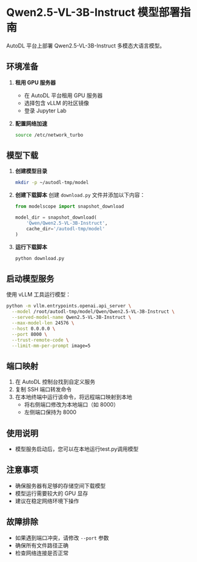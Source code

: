 # Qwen2.5-VL-3B-Instruct 模型部署指南

AutoDL 平台上部署 Qwen2.5-VL-3B-Instruct 多模态大语言模型。

## 环境准备

1. **租用 GPU 服务器**
   - 在 AutoDL 平台租用 GPU 服务器
   - 选择包含 vLLM 的社区镜像
   - 登录 Jupyter Lab

2. **配置网络加速**
   ```bash
   source /etc/network_turbo
   ```

## 模型下载

1. **创建模型目录**
   ```bash
   mkdir -p ~/autodl-tmp/model
   ```

2. **创建下载脚本**
   创建 `download.py` 文件并添加以下内容：
   ```python
   from modelscope import snapshot_download
   
   model_dir = snapshot_download(
       'Qwen/Qwen2.5-VL-3B-Instruct',
       cache_dir='/autodl-tmp/model'
   )
   ```

3. **运行下载脚本**
   ```bash
   python download.py
   ```

## 启动模型服务

使用 vLLM 工具运行模型：

```bash
python -m vllm.entrypoints.openai.api_server \
  --model /root/autodl-tmp/model/Qwen/Qwen2.5-VL-3B-Instruct \
  --served-model-name Qwen2.5-VL-3B-Instruct \
  --max-model-len 24576 \
  --host 0.0.0.0 \
  --port 8000 \
  --trust-remote-code \
  --limit-mm-per-prompt image=5
```

## 端口映射

1. 在 AutoDL 控制台找到自定义服务
2. 复制 SSH 端口转发命令
3. 在本地终端中运行该命令，将远程端口映射到本地
   - 将右侧端口修改为本地端口（如 8000）
   - 左侧端口保持为 8000

## 使用说明

- 模型服务启动后，您可以在本地运行test.py调用模型

## 注意事项

- 确保服务器有足够的存储空间下载模型
- 模型运行需要较大的 GPU 显存
- 建议在稳定网络环境下操作

## 故障排除

- 如果遇到端口冲突，请修改 `--port` 参数
- 确保所有文件路径正确
- 检查网络连接是否正常
